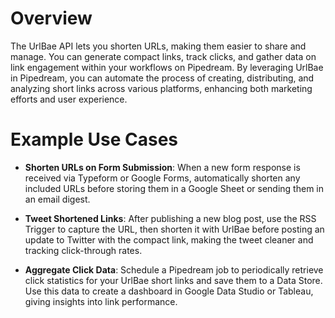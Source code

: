 # Overview

The UrlBae API lets you shorten URLs, making them easier to share and manage. You can generate compact links, track clicks, and gather data on link engagement within your workflows on Pipedream. By leveraging UrlBae in Pipedream, you can automate the process of creating, distributing, and analyzing short links across various platforms, enhancing both marketing efforts and user experience.

# Example Use Cases

- **Shorten URLs on Form Submission**: When a new form response is received via Typeform or Google Forms, automatically shorten any included URLs before storing them in a Google Sheet or sending them in an email digest.

- **Tweet Shortened Links**: After publishing a new blog post, use the RSS Trigger to capture the URL, then shorten it with UrlBae before posting an update to Twitter with the compact link, making the tweet cleaner and tracking click-through rates.

- **Aggregate Click Data**: Schedule a Pipedream job to periodically retrieve click statistics for your UrlBae short links and save them to a Data Store. Use this data to create a dashboard in Google Data Studio or Tableau, giving insights into link performance.
